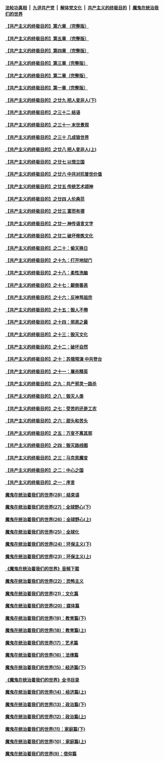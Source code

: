 

####  [法轮功真相](../../../../basic/blob/master/README.md?t=05200502) &nbsp;|&nbsp; [九评共产党](../../../../9ping.md/blob/master/README.md?t=05200502) &nbsp;|&nbsp; [解体党文化](../../../../jtdwh.md/blob/master/README.md?t=05200502)  &nbsp;|&nbsp; [共产主义的终极目的](../../../../gczydzjmd.md/blob/master/README.md?t=05200502) &nbsp;|&nbsp; [魔鬼在统治我们的世界](../../../../mgztzwmdsj.md/blob/master/README.md?t=05200502) 

#### [【共产主义的终极目的】第六章 （完整版）](../pages/nsc422/n11428913.md?t=05200502) 

#### [【共产主义的终极目的】第五章 （完整版）](../pages/nsc422/n11428912.md?t=05200502) 

#### [【共产主义的终极目的】第四章 （完整版）](../pages/nsc422/n11428907.md?t=05200502) 

#### [【共产主义的终极目的】第三章（完整版）](../pages/nsc422/n11428848.md?t=05200502) 

#### [【共产主义的终极目的】第二章（完整版）](../pages/nsc422/n11428831.md?t=05200502) 

#### [【共产主义的终极目的】第一章（完整版）](../pages/nsc422/n11417651.md?t=05200502) 

#### [【共产主义的终极目的】之廿九 把人变非人(下)](../pages/nsc422/n11344140.md?t=05200502) 

#### [【共产主义的终极目的】之三十二 结语](../pages/nsc422/n11360535.md?t=05200502) 

#### [【共产主义的终极目的】之三十一 末世景观](../pages/nsc422/n11351129.md?t=05200502) 

#### [【共产主义的终极目的】之三十 几成狼世界](../pages/nsc422/n11348280.md?t=05200502) 

#### [【共产主义的终极目的】之廿八 把人变非人(上)](../pages/nsc422/n11340492.md?t=05200502) 

#### [【共产主义的终极目的】之廿七 以恨立国](../pages/nsc422/n11336944.md?t=05200502) 

#### [【共产主义的终极目的】之廿六 中共对抗普世价值](../pages/nsc422/n11324785.md?t=05200502) 

#### [【共产主义的终极目的】之廿五 传统艺术颂神](../pages/nsc422/n11296396.md?t=05200502) 

#### [【共产主义的终极目的】之廿四 人伦典范](../pages/nsc422/n11296397.md?t=05200502) 

#### [【共产主义的终极目的】之廿三 富而有德](../pages/nsc422/n11283598.md?t=05200502) 

#### [【共产主义的终极目的】之廿一 神传语言文字](../pages/nsc422/n11263265.md?t=05200502) 

#### [【共产主义的终极目的】之廿二 破坏修炼文化](../pages/nsc422/n11245728.md?t=05200502) 

#### [【共产主义的终极目的】之二十：偷天换日](../pages/nsc422/n11238846.md?t=05200502) 

#### [【共产主义的终极目的】之十九：打开地狱门](../pages/nsc422/n11206376.md?t=05200502) 

#### [【共产主义的终极目的】之十八：柔性洗脑](../pages/nsc422/n11199994.md?t=05200502) 

#### [【共产主义的终极目的】之十七：颠倒善恶](../pages/nsc422/n11179782.md?t=05200502) 

#### [【共产主义的终极目的】之十六：反神骂祖宗](../pages/nsc422/n11166798.md?t=05200502) 

#### [【共产主义的终极目的】之十五：毁人不倦](../pages/nsc422/n11166792.md?t=05200502) 

#### [【共产主义的终极目的】之十四：邪恶之最](../pages/nsc422/n11150249.md?t=05200502) 

#### [【共产主义的终极目的】之十三：毁灭文化](../pages/nsc422/n11135227.md?t=05200502) 

#### [【共产主义的终极目的】之十二：破坏自然](../pages/nsc422/n11135214.md?t=05200502) 

#### [【共产主义的终极目的】之十：苏俄预演 中共登台](../pages/nsc422/n11118424.md?t=05200502) 

#### [【共产主义的终极目的】之十一：屠杀精英](../pages/nsc422/n11118442.md?t=05200502) 

#### [【共产主义的终极目的】之九：共产邪灵一路杀](../pages/nsc422/n11114139.md?t=05200502) 

#### [【共产主义的终极目的】之八：毁灭人类](../pages/nsc422/n11108503.md?t=05200502) 

#### [【共产主义的终极目的】之七：受苦的还是工农](../pages/nsc422/n11101809.md?t=05200502) 

#### [【共产主义的终极目的】之六：甜头和苦头](../pages/nsc422/n11096971.md?t=05200502) 

#### [【共产主义的终极目的】之五：万变不离其邪](../pages/nsc422/n11091285.md?t=05200502) 

#### [【共产主义的终极目的】之四：毁灭路线图](../pages/nsc422/n11086284.md?t=05200502) 

#### [【共产主义的终极目的】之三：马克思魔变](../pages/nsc422/n11061941.md?t=05200502) 

#### [【共产主义的终极目的】之二：中心之国](../pages/nsc422/n11047728.md?t=05200502) 

#### [【共产主义的终极目的】之一：序言](../pages/nsc422/n11086077.md?t=05200502) 

#### [魔鬼在统治着我们的世界(28)：结束语](../pages/nsc422/n10936246.md?t=05200502) 

#### [魔鬼在统治着我们的世界(27)：全球野心(下)](../pages/nsc422/n10928319.md?t=05200502) 

#### [魔鬼在统治着我们的世界(26)：全球野心(上)](../pages/nsc422/n10900318.md?t=05200502) 

#### [魔鬼在统治着我们的世界(25)：全球化](../pages/nsc422/n10788205.md?t=05200502) 

#### [魔鬼在统治着我们的世界(24)：环保主义(下)](../pages/nsc422/n10695307.md?t=05200502) 

#### [魔鬼在统治着我们的世界(23)：环保主义(上)](../pages/nsc422/n10688613.md?t=05200502) 

#### [《魔鬼在统治着我们的世界》音频下载](../pages/nsc422/n10635553.md?t=05200502) 

#### [魔鬼在统治着我们的世界(22)：恐怖主义](../pages/nsc422/n10614727.md?t=05200502) 

#### [魔鬼在统治着我们的世界(21)：文化篇](../pages/nsc422/n10597706.md?t=05200502) 

#### [魔鬼在统治着我们的世界(20)：媒体篇](../pages/nsc422/n10586579.md?t=05200502) 

#### [魔鬼在统治着我们的世界(19)：教育篇(下)](../pages/nsc422/n10564808.md?t=05200502) 

#### [魔鬼在统治着我们的世界(18)：教育篇(上)](../pages/nsc422/n10526970.md?t=05200502) 

#### [魔鬼在统治着我们的世界(17)：艺术篇](../pages/nsc422/n10499093.md?t=05200502) 

#### [魔鬼在统治着我们的世界(16)：法律篇](../pages/nsc422/n10485969.md?t=05200502) 

#### [魔鬼在统治着我们的世界(15)：经济篇(下)](../pages/nsc422/n10469975.md?t=05200502) 

#### [《魔鬼在统治着我们的世界》全书目录](../pages/nsc422/n10464261.md?t=05200502) 

#### [魔鬼在统治着我们的世界(14)：经济篇(上)](../pages/nsc422/n10457370.md?t=05200502) 

#### [魔鬼在统治着我们的世界(13)：政治篇(下)](../pages/nsc422/n10448270.md?t=05200502) 

#### [魔鬼在统治着我们的世界(12)：政治篇(上)](../pages/nsc422/n10444576.md?t=05200502) 

#### [魔鬼在统治着我们的世界(11)：家庭篇(下)](../pages/nsc422/n10440961.md?t=05200502) 

#### [魔鬼在统治着我们的世界(10)：家庭篇(上)](../pages/nsc422/n10435448.md?t=05200502) 

#### [魔鬼在统治着我们的世界(9)：信仰篇](../pages/nsc422/n10432159.md?t=05200502) 

